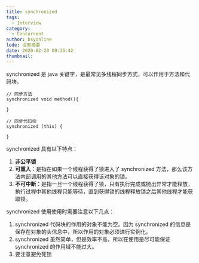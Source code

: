 ```yaml
---
title: synchronized
tags:
  - Interview
category:
  - Concurrent
author: bsyonline
lede: 没有摘要
date: 2020-02-20 09:36:42
thumbnail:
---
```



synchronized 是 java 关键字，是最常见多线程同步方式，可以作用于方法和代码块。
```
// 同步方法
synchronized void method(){

}

// 同步代码块
synchronized (this) {

}
```
synchronized 具有以下特点：
1. **非公平锁**
2. **可重入**：是指在如果一个线程获得了锁进入了 synchronized 方法，那么该方法内部调用的其他方法可以直接获得该对象的锁。
3. **不可中断**：是指一旦一个线程获得了锁，只有执行完成或抛出异常才能释放，执行过程中其他线程只能等待，直到获得锁的线程释放锁之后其他线程才能获取锁。

synchronized 使用使用时需要注意以下几点：

1. synchronized 代码块的作用的对象不能为空。因为 synchronized 的信息是保存在对象的头信息中，所以作用的对象必须进行实例化。
2. synchronized 虽然简单，但是效率不高，所以在使用是尽可能保证 synchronized 的作用域不能过大。
3. 要注意避免死锁